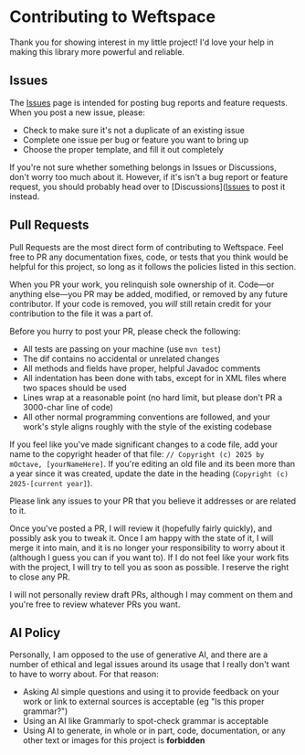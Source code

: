 # Contributing to Weftspace

Thank you for showing interest in my little project! I'd love your help in making this library more powerful and reliable.

## Issues

The [Issues](https://github.com/mOctave/weftspace/issues/) page is intended for posting bug reports and feature requests. When you post a new issue, please:
- Check to make sure it's not a duplicate of an existing issue
- Complete one issue per bug or feature you want to bring up
- Choose the proper template, and fill it out completely

If you're not sure whether something belongs in Issues or Discussions, don't worry too much about it. However, if it's isn't a bug report or feature request,
you should probably head over to [Discussions]([Issues](https://github.com/mOctave/weftspace/discussions/) to post it instead.

## Pull Requests

Pull Requests are the most direct form of contributing to Weftspace. Feel free to PR any documentation fixes, code, or tests that you think would be helpful
for this project, so long as it follows the policies listed in this section.

When you PR your work, you relinquish sole ownership of it. Code—or anything else—you PR may be added, modified, or removed by any future contributor. If your
code is removed, you *will* still retain credit for your contribution to the file it was a part of.

Before you hurry to post your PR, please check the following:
- All tests are passing on your machine (use `mvn test`)
- The dif contains no accidental or unrelated changes
- All methods and fields have proper, helpful Javadoc comments
- All indentation has been done with tabs, except for in XML files where two spaces should be used
- Lines wrap at a reasonable point (no hard limit, but please don't PR a 3000-char line of code)
- All other normal programming conventions are followed, and your work's style aligns roughly with the style of the existing codebase

If you feel like you've made significant changes to a code file, add your name to the copyright header of that file: `// Copyright (c) 2025 by mOctave, [yourNameHere]`.
If you're editing an old file and its been more than a year since it was created, update the date in the heading (`Copyright (c) 2025-[current year]`).

Please link any issues to your PR that you believe it addresses or are related to it.

Once you've posted a PR, I will review it (hopefully fairly quickly), and possibly ask you to tweak it. Once I am happy with the state of it, I will merge it into main,
and it is no longer your responsibility to worry about it (although I guess you can if you want to).
If I do not feel like your work fits with the project, I will try to tell you as soon as possible. I reserve the right to close any PR.

I will not personally review draft PRs, although I may comment on them and you're free to review whatever PRs you want.

## AI Policy

Personally, I am opposed to the use of generative AI, and there are a number of ethical and legal issues around its usage that I really don't want to have to worry about.
For that reason:
- Asking AI simple questions and using it to provide feedback on your work or link to external sources is acceptable (eg "Is this proper grammar?")
- Using an AI like Grammarly to spot-check grammar is acceptable
- Using AI to generate, in whole or in part, code, documentation, or any other text or images for this project is **forbidden**
